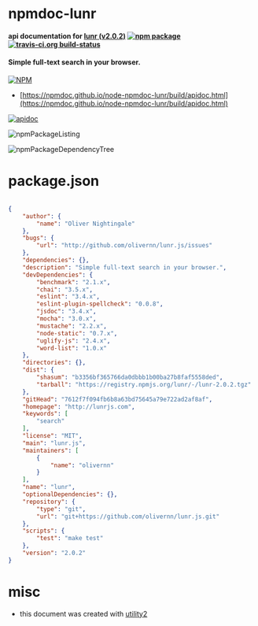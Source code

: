 # npmdoc-lunr

#### api documentation for  [lunr (v2.0.2)](http://lunrjs.com)  [![npm package](https://img.shields.io/npm/v/npmdoc-lunr.svg?style=flat-square)](https://www.npmjs.org/package/npmdoc-lunr) [![travis-ci.org build-status](https://api.travis-ci.org/npmdoc/node-npmdoc-lunr.svg)](https://travis-ci.org/npmdoc/node-npmdoc-lunr)

#### Simple full-text search in your browser.

[![NPM](https://nodei.co/npm/lunr.png?downloads=true&downloadRank=true&stars=true)](https://www.npmjs.com/package/lunr)

- [https://npmdoc.github.io/node-npmdoc-lunr/build/apidoc.html](https://npmdoc.github.io/node-npmdoc-lunr/build/apidoc.html)

[![apidoc](https://npmdoc.github.io/node-npmdoc-lunr/build/screenCapture.buildCi.browser.%252Ftmp%252Fbuild%252Fapidoc.html.png)](https://npmdoc.github.io/node-npmdoc-lunr/build/apidoc.html)

![npmPackageListing](https://npmdoc.github.io/node-npmdoc-lunr/build/screenCapture.npmPackageListing.svg)

![npmPackageDependencyTree](https://npmdoc.github.io/node-npmdoc-lunr/build/screenCapture.npmPackageDependencyTree.svg)



# package.json

```json

{
    "author": {
        "name": "Oliver Nightingale"
    },
    "bugs": {
        "url": "http://github.com/olivernn/lunr.js/issues"
    },
    "dependencies": {},
    "description": "Simple full-text search in your browser.",
    "devDependencies": {
        "benchmark": "2.1.x",
        "chai": "3.5.x",
        "eslint": "3.4.x",
        "eslint-plugin-spellcheck": "0.0.8",
        "jsdoc": "3.4.x",
        "mocha": "3.0.x",
        "mustache": "2.2.x",
        "node-static": "0.7.x",
        "uglify-js": "2.4.x",
        "word-list": "1.0.x"
    },
    "directories": {},
    "dist": {
        "shasum": "b3356bf365766da0dbbb1b00ba27b8faf5558ded",
        "tarball": "https://registry.npmjs.org/lunr/-/lunr-2.0.2.tgz"
    },
    "gitHead": "7612f7f094fb6b8a63bd75645a79e722ad2af8af",
    "homepage": "http://lunrjs.com",
    "keywords": [
        "search"
    ],
    "license": "MIT",
    "main": "lunr.js",
    "maintainers": [
        {
            "name": "olivernn"
        }
    ],
    "name": "lunr",
    "optionalDependencies": {},
    "repository": {
        "type": "git",
        "url": "git+https://github.com/olivernn/lunr.js.git"
    },
    "scripts": {
        "test": "make test"
    },
    "version": "2.0.2"
}
```



# misc
- this document was created with [utility2](https://github.com/kaizhu256/node-utility2)
